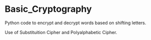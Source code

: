# Basic_Cryptography
Python code to encrypt and decrypt words based on shifting letters.

Use of Substituition Cipher and Polyalphabetic Cipher.
